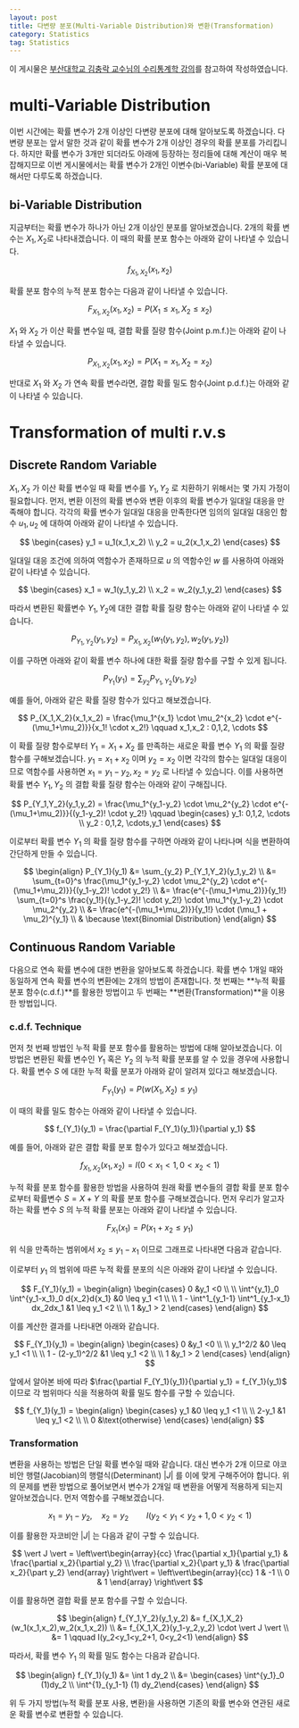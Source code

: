 ```yaml
---
layout: post
title: 다변량 분포(Multi-Variable Distribution)와 변환(Transformation)
category: Statistics
tag: Statistics
---
```




이 게시물은 [부산대학교 김충락 교수님의 수리통계학 강의](http://kocw.net/home/search/kemView.do?kemId=1363783)를 참고하여 작성하였습니다.

# multi-Variable Distribution

이번 시간에는 확률 변수가 2개 이상인 다변량 분포에 대해 알아보도록 하겠습니다. 다변량 분포는 앞서 말한 것과 같이 확률 변수가 2개 이상인 경우의 확률 분포를 가리킵니다. 하지만 확률 변수가 3개만 되더라도 아래에 등장하는 정리들에 대해 계산이 매우 복잡해지므로 이번 게시물에서는 확률 변수가 2개인 이변수(bi-Variable) 확률 분포에 대해서만 다루도록 하겠습니다. 




## bi-Variable Distribution

지금부터는 확률 변수가 하나가 아닌 2개 이상인 분포를 알아보겠습니다. 2개의 확률 변수는 $X_1, X_2$로 나타내겠습니다. 이 때의 확률 분포 함수는 아래와 같이 나타낼 수 있습니다.


$$
f_{X_1,X_2}(x_1,x_2)
$$


 확률 분포 함수의 누적 분포 함수는 다음과 같이 나타낼 수 있습니다.


$$
F_{X_1,X_2}(x_1,x_2) = P(X_1 \leq x_1, X_2 \leq x_2)
$$


$X_1$ 와 $X_2$ 가 이산 확률 변수일 때, 결합 확률 질량 함수(Joint p.m.f.)는 아래와 같이 나타낼 수 있습니다.


$$
P_{X_1,X_2}(x_1,x_2) = P(X_1 = x_1, X_2 = x_2)
$$


반대로 $X_1$ 와 $X_2$ 가 연속 확률 변수라면, 결합 확률 밀도 함수(Joint p.d.f.)는 아래와 같이 나타낼 수 있습니다.



# Transformation of multi r.v.s

## Discrete Random Variable

$X_1, X_2$ 가 이산 확률 변수일 때 확률 변수를 $Y_1, Y_2$ 로 치환하기 위해서는 몇 가지 가정이 필요합니다. 먼저, 변환 이전의 확률 변수와 변환 이후의 확률 변수가 일대일 대응을 만족해야 합니다. 각각의 확률 변수가 일대일 대응을 만족한다면 임의의 일대일 대응인 함수 $u_1, u_2$ 에 대하여 아래와 같이 나타낼 수 있습니다.


$$
\begin{cases} y_1 = u_1(x_1,x_2) \\ y_2 = u_2(x_1,x_2) \end{cases}
$$


일대일 대응 조건에 의하여 역함수가 존재하므로 $u$ 의 역함수인 $w$ 를 사용하여 아래와 같이 나타낼 수 있습니다.


$$
\begin{cases} x_1 = w_1(y_1,y_2) \\ x_2 = w_2(y_1,y_2) \end{cases}
$$


따라서 변환된 확률변수 $Y_1, Y_2$에 대한 결합 확률 질량 함수는 아래와 같이 나타낼 수 있습니다.


$$
P_{Y_1,Y_2}(y_1,y_2) = P_{X_1,X_2}(w_1(y_1,y_2), w_2(y_1,y_2))
$$


이를 구하면 아래와 같이 확률 변수 하나에 대한 확률 질량 함수를 구할 수 있게 됩니다.


$$
P_{Y_1}(y_1) = \sum_{y_2} P_{Y_1,Y_2}(y_1,y_2)
$$


예를 들어, 아래와 같은 확률 질량 함수가 있다고 해보겠습니다.


$$
P_{X_1,X_2}(x_1,x_2) = \frac{\mu_1^{x_1} \cdot \mu_2^{x_2} \cdot e^{-(\mu_1+\mu_2)}}{x_1! \cdot x_2!} \qquad x_1,x_2 : 0,1,2, \cdots
$$


이 확률 질량 함수로부터 $Y_1 = X_1 + X_2$ 를 만족하는 새로운 확률 변수 $Y_1$ 의 확률 질량 함수를 구해보겠습니다. $y_1 = x_1+x_2$ 이며 $y_2 = x_2$ 이면 각각의 함수는 일대일 대응이므로 역함수를 사용하면 $x_1 = y_1-y_2, x_2 = y_2$ 로 나타낼 수 있습니다. 이를 사용하면 확률 변수 $Y_1,Y_2$ 의 결합 확률 질량 함수는 아래와 같이 구해집니다.


$$
P_{Y_1,Y_2}(y_1,y_2) = \frac{\mu_1^{y_1-y_2} \cdot \mu_2^{y_2} \cdot e^{-(\mu_1+\mu_2)}}{(y_1-y_2)! \cdot y_2!} \qquad \begin{cases} y_1: 0,1,2, \cdots \\ y_2 : 0,1,2, \cdots,y_1 \end{cases}
$$


이로부터 확률 변수 $Y_1$ 의 확률 질량 함수를 구하면 아래와 같이 나타나며 식을 변환하여 간단하게 만들 수 있습니다.


$$
\begin{align}
P_{Y_1}(y_1) &= \sum_{y_2} P_{Y_1,Y_2}(y_1,y_2) \\
&= \sum_{t=0}^s \frac{\mu_1^{y_1-y_2} \cdot \mu_2^{y_2} \cdot e^{-(\mu_1+\mu_2)}}{(y_1-y_2)! \cdot y_2!} \\
&= \frac{e^{-(\mu_1+\mu_2)}}{y_1!} \sum_{t=0}^s \frac{y_1!}{(y_1-y_2)! \cdot y_2!}  \cdot \mu_1^{y_1-y_2} \cdot \mu_2^{y_2} \\
&= \frac{e^{-(\mu_1+\mu_2)}}{y_1!} \cdot (\mu_1 + \mu_2)^{y_1} \\
& \because \text{Binomial Distribution}
\end{align}
$$



## Continuous Random Variable

다음으로 연속 확률 변수에 대한 변환을 알아보도록 하겠습니다. 확률 변수 1개일 때와 동일하게 연속 확률 변수의 변환에는 2개의 방법이 존재합니다. 첫 번째는 **누적 확률 분포 함수(c.d.f.)**를 활용한 방법이고 두 번째는 **변환(Transformation)**을 이용한 방법입니다.

### c.d.f. Technique

먼저 첫 번째 방법인 누적 확률 분포 함수를 활용하는 방법에 대해 알아보겠습니다. 이 방법은 변환된 확률 변수인 $Y_1$ 혹은 $Y_2$ 의 누적 확률 분포를 알 수 있을 경우에 사용합니다. 확률 변수 $S$ 에 대한 누적 확률 분포가 아래와 같이 알려져 있다고 해보겠습니다.


$$
F_{Y_1}(y_1) = P(w(X_1, X_2) \leq y_1)
$$


이 때의 확률 밀도 함수는 아래와 같이 나타낼 수 있습니다.


$$
f_{Y_1}(y_1) = \frac{\partial F_{Y_1}(y_1)}{\partial y_1}
$$


예를 들어, 아래와 같은 결합 확률 분포 함수가 있다고 해보겠습니다.


$$
f_{X_1,X_2}(x_1,x_2) = I(0<x_1<1, 0<x_2<1)
$$

누적 확률 분포 함수를 활용한 방법을 사용하여 원래 확률 변수들의 결합 확률 분포 함수로부터 확률변수 $S = X + Y$ 의 확률 분포 함수를 구해보겠습니다. 먼저 우리가 알고자하는 확률 변수 $S$ 의 누적 확률 분포는 아래와 같이 나타낼 수 있습니다.


$$
F_{X_1}(x_1) = P(x_1+x_2 \leq y_1)
$$


위 식을 만족하는 범위에서 $x_2 \leq y_1 - x_1$ 이므로 그래프로 나타내면 다음과 같습니다.



이로부터 $y_1$ 의 범위에 따른 누적 확률 분포의 식은 아래와 같이 나타낼 수 있습니다.


$$
F_{Y_1}(y_1) = \begin{align} \begin{cases} 0 &y_1 <0 \\ \\ \int^{y_1}_0 \int^{y_1-x_1}_0 d{x_2}d{x_1} &0 \leq y_1 <1 \\ \\ 1 - \int^1_{y_1-1} \int^1_{y_1-x_1} dx_2dx_1 &1 \leq y_1 <2 \\ \\ 1 &y_1 > 2 \end{cases} \end{align}
$$


이를 계산한 결과를 나타내면 아래와 같습니다.


$$
F_{Y_1}(y_1) = \begin{align} \begin{cases} 0 &y_1 <0 \\ \\ y_1^2/2 &0 \leq y_1 <1 \\ \\ 1 - (2-y_1)^2/2 &1 \leq y_1 <2 \\ \\ 1 &y_1 > 2 \end{cases} \end{align}
$$


앞에서 알아본 바에 따라 $\frac{\partial F_{Y_1}(y_1)}{\partial y_1} = f_{Y_1}(y_1)$ 이므로 각 범위마다 식을 적용하여 확률 밀도 함수를 구할 수 있습니다.


$$
f_{Y_1}(y_1) = \begin{align} \begin{cases} y_1 &0 \leq y_1 <1 \\ \\ 2-y_1 &1 \leq y_1 <2 \\ \\ 0 &\text{otherwise} \end{cases} \end{align}
$$



### Transformation

변환을 사용하는 방법은 단일 확률 변수일 때와 같습니다. 대신 변수가 2개 이므로 야코비안 행렬(Jacobian)의 행렬식(Determinant) $\vert J \vert$ 를 이에 맞게 구해주어야 합니다. 위의 문제를 변환 방법으로 풀어보면서 변수가 2개일 때 변환을 어떻게 적용하게 되는지 알아보겠습니다. 먼저 역함수를 구해보겠습니다.


$$
x_1 = y_1 - y_2, \quad x_2 = y_2 \qquad I(y_2<y_1<y_2+1, 0<y_2<1)
$$


이를 활용한 자코비안 $\vert J \vert$ 는 다음과 같이 구할 수 있습니다.


$$
\vert J \vert = \left\vert\begin{array}{cc} \frac{\partial x_1}{\partial y_1} & \frac{\partial x_2}{\partial y_2} \\ \frac{\partial x_2}{\part y_1} & \frac{\partial x_2}{\part y_2} \end{array} \right\vert = \left\vert\begin{array}{cc} 1 & -1 \\ 0 & 1 \end{array} \right\vert
$$


이를 활용하면 결합 확률 분포 함수를 구할 수 있습니다.


$$
\begin{align}
f_{Y_1,Y_2}(y_1,y_2) &= f_{X_1,X_2}(w_1(x_1,x_2),w_2(x_1,x_2)) \\
&= f_{X_1,X_2}(y_1-y_2,y_2) \cdot \vert J \vert \\
&= 1 \qquad I(y_2<y_1<y_2+1, 0<y_2<1)
\end{align}
$$



따라서, 확률 변수 $Y_1$ 의 확률 밀도 함수는 다음과 같습니다.


$$
\begin{align}
f_{Y_1}(y_1) &= \int 1 dy_2 \\
&= \begin{cases} \int^{y_1}_0 (1)dy_2 \\ \int^{1}_{y_1-1} (1) dy_2\end{cases}
\end{align}
$$

위 두 가지 방법(누적 확률 분포 사용, 변환)을 사용하면 기존의 확률 변수와 연관된 새로운 확률 변수로 변환할 수 있습니다.